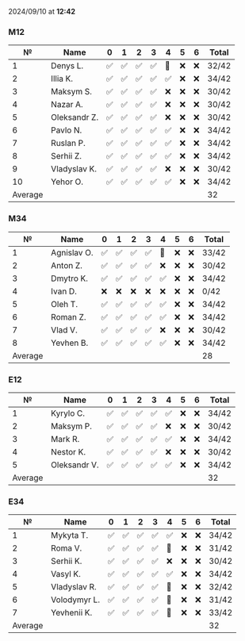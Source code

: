 2024/09/10 at **12:42**
### M12
|№|Name|0|1|2|3|4|5|6|Total|
|-----|-----|-----|-----|-----|-----|-----|-----|-----|-----|
|1|Denys L.|✅|✅|✅|✅|🔄|❌|❌|32/42|
|2|Illia K.|✅|✅|✅|✅|✅|❌|❌|34/42|
|3|Maksym S.|✅|✅|✅|✅|❌|❌|❌|30/42|
|4|Nazar A.|✅|✅|✅|✅|❌|❌|❌|30/42|
|5|Oleksandr Z.|✅|✅|✅|✅|❌|❌|❌|30/42|
|6|Pavlo N.|✅|✅|✅|✅|✅|❌|❌|34/42|
|7|Ruslan P.|✅|✅|✅|✅|✅|❌|❌|34/42|
|8|Serhii Z.|✅|✅|✅|✅|✅|❌|❌|34/42|
|9|Vladyslav K.|✅|✅|✅|✅|❌|❌|❌|30/42|
|10|Yehor O.|✅|✅|✅|✅|✅|❌|❌|34/42|
|Average|||||||||32|
### M34
|№|Name|0|1|2|3|4|5|6|Total|
|-----|-----|-----|-----|-----|-----|-----|-----|-----|-----|
|1|Agnislav O.|✅|✅|✅|✅|🔄|❌|❌|33/42|
|2|Anton Z.|✅|✅|✅|✅|❌|❌|❌|30/42|
|3|Dmytro K.|✅|✅|✅|✅|✅|❌|❌|34/42|
|4|Ivan D.|❌|❌|❌|❌|❌|❌|❌|0/42|
|5|Oleh T.|✅|✅|✅|✅|✅|❌|❌|34/42|
|6|Roman Z.|✅|✅|✅|✅|✅|❌|❌|34/42|
|7|Vlad V.|✅|✅|✅|✅|❌|❌|❌|30/42|
|8|Yevhen B.|✅|✅|✅|✅|✅|❌|❌|34/42|
|Average|||||||||28|
### E12
|№|Name|0|1|2|3|4|5|6|Total|
|-----|-----|-----|-----|-----|-----|-----|-----|-----|-----|
|1|Kyrylo C.|✅|✅|✅|✅|✅|❌|❌|34/42|
|2|Maksym P.|✅|✅|✅|✅|❌|❌|❌|30/42|
|3|Mark R.|✅|✅|✅|✅|✅|❌|❌|34/42|
|4|Nestor K.|✅|✅|✅|✅|❌|❌|❌|30/42|
|5|Oleksandr V.|✅|✅|✅|✅|✅|❌|❌|34/42|
|Average|||||||||32|
### E34
|№|Name|0|1|2|3|4|5|6|Total|
|-----|-----|-----|-----|-----|-----|-----|-----|-----|-----|
|1|Mykyta T.|✅|✅|✅|✅|✅|❌|❌|34/42|
|2|Roma V.|✅|✅|✅|✅|🔄|❌|❌|31/42|
|3|Serhii K.|✅|✅|✅|✅|❌|❌|❌|30/42|
|4|Vasyl K.|✅|✅|✅|✅|✅|❌|❌|34/42|
|5|Vladyslav R.|✅|✅|✅|✅|🔄|❌|❌|32/42|
|6|Volodymyr L.|✅|✅|✅|✅|🔄|❌|❌|31/42|
|7|Yevhenii K.|✅|✅|✅|✅|🔄|❌|❌|33/42|
|Average|||||||||32|

